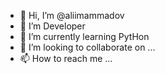 - 👋 Hi, I’m @aliimammadov
- 👀 I’m Developer
- 🌱 I’m currently learning PytHon
- 💞️ I’m looking to collaborate on ...
- 📫 How to reach me ...

<!---
aliimammadov/aliimammadov is a ✨ special ✨ repository because its `README.md` (this file) appears on your GitHub profile.
You can click the Preview link to take a look at your changes.
--->
